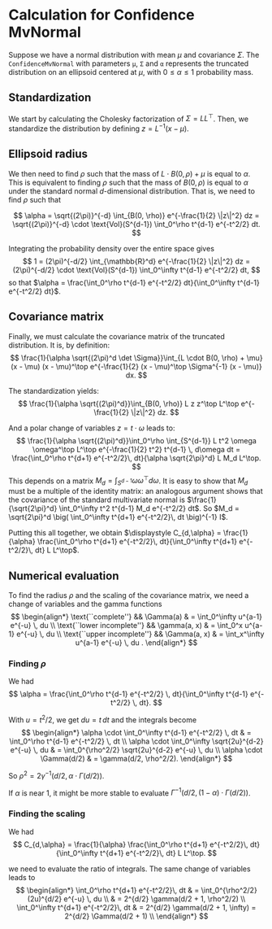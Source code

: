 # Calculation for Confidence MvNormal

Suppose we have a normal distribution with mean $\mu$ and covariance $\Sigma$.
The `ConfidenceMvNormal` with parameters `μ`, `Σ` and `α` represents the truncated distribution on an ellipsoid centered at $\mu$, with $0 \leq \alpha \leq 1$ probability mass.

## Standardization

We start by calculating the Cholesky factorization of $\Sigma = LL^\top$.
Then, we standardize the distribution by defining $z = L^{-1}(x - \mu)$.

## Ellipsoid radius

We then need to find $\rho$ such that the mass of $L \cdot B(0, \rho) + \mu$ is equal to $\alpha$.
This is equivalent to finding $\rho$ such that the mass of $B(0, \rho)$ is equal to $\alpha$ under the standard normal $d$-dimensional distribution.
That is, we need to find $\rho$ such that

$$
\alpha 
= \sqrt{(2\pi)}^{-d} \int_{B(0, \rho)}  e^{-\frac{1}{2} \|z\|^2} dz
= \sqrt{(2\pi)}^{-d} \cdot \text{Vol}(S^{d-1}) \int_0^\rho t^{d-1} e^{-t^2/2} dt.
$$

Integrating the probability density over the entire space gives
$$
1 = (2\pi)^{-d/2} \int_{\mathbb{R}^d} e^{-\frac{1}{2} \|z\|^2} dz
= (2\pi)^{-d/2} \cdot \text{Vol}(S^{d-1}) \int_0^\infty t^{d-1} e^{-t^2/2} dt,
$$
so that $\alpha = \frac{\int_0^\rho t^{d-1} e^{-t^2/2} dt}{\int_0^\infty t^{d-1} e^{-t^2/2} dt}$.

## Covariance matrix

Finally, we must calculate the covariance matrix of the truncated distribution.
It is, by definition:
$$
\frac{1}{\alpha \sqrt{(2\pi)^d \det \Sigma}}\int_{L \cdot B(0, \rho) + \mu} (x - \mu) (x - \mu)^\top e^{-\frac{1}{2} (x - \mu)^\top \Sigma^{-1} (x - \mu)} dx.
$$

The standardization yields:
$$
\frac{1}{\alpha \sqrt{(2\pi)^d}}\int_{B(0, \rho)} L z z^\top L^\top e^{-\frac{1}{2} \|z\|^2} dz.
$$

And a polar change of variables $z = t \cdot \omega$ leads to:
$$
\frac{1}{\alpha \sqrt{(2\pi)^d}}\int_0^\rho \int_{S^{d-1}} L t^2 \omega \omega^\top L^\top e^{-\frac{1}{2} t^2} t^{d-1} \, d\omega dt
= \frac{\int_0^\rho t^{d+1} e^{-t^2/2}\, dt}{\alpha \sqrt{2\pi}^d} L M_d L^\top.
$$
This depends on a matrix $M_d = \int_{S^{d-1}} \omega \omega^\top d\omega$.
It is easy to show that $M_d$ must be a multiple of the identity matrix: an analogous argument shows that the covariance of the standard multivariate normal is $\frac{1}{\sqrt{2\pi}^d} \int_0^\infty t^2 t^{d-1} M_d e^{-t^2/2} dt$.
So $M_d = \sqrt{2\pi}^d \big( \int_0^\infty t^{d+1} e^{-t^2/2}\, dt \big)^{-1} I$.

Putting this all together, we obtain $\displaystyle C_{d,\alpha} = \frac{1}{\alpha} \frac{\int_0^\rho t^{d+1} e^{-t^2/2}\, dt}{\int_0^\infty t^{d+1} e^{-t^2/2}\, dt} L L^\top$.

## Numerical evaluation

To find the radius $\rho$ and the scaling of the covariance matrix, we need a change of variables and the gamma functions
$$ \begin{align*}
\text{``complete''} && \Gamma(a) & = \int_0^\infty u^{a-1} e^{-u} \, du \\
\text{``lower incomplete''} && \gamma(a, x) & = \int_0^x u^{a-1} e^{-u} \, du \\
\text{``upper incomplete''} && \Gamma(a, x) & = \int_x^\infty u^{a-1} e^{-u} \, du .
\end{align*} $$

### Finding $\rho$

We had
$$ \alpha = \frac{\int_0^\rho t^{d-1} e^{-t^2/2} \, dt}{\int_0^\infty t^{d-1} e^{-t^2/2} \, dt}. $$

With $u = t^2/2$, we get $du = t \, dt$ and the integrals become
$$ \begin{align*}
\alpha \cdot \int_0^\infty t^{d-1} e^{-t^2/2} \, dt
& = \int_0^\rho t^{d-1} e^{-t^2/2} \, dt \\
\alpha \cdot \int_0^\infty \sqrt{2u}^{d-2} e^{-u} \, du
& = \int_0^{\rho^2/2} \sqrt{2u}^{d-2} e^{-u} \, du \\
\alpha \cdot \Gamma(d/2) & = \gamma(d/2, \rho^2/2).
\end{align*} $$

So $\rho^2 = 2 \gamma^{-1}(d/2, \alpha \cdot \Gamma(d/2))$.

If $\alpha$ is near $1$, it might be more stable to evaluate $\Gamma^{-1}(d/2, (1 - \alpha) \cdot \Gamma(d/2))$.

### Finding the scaling

We had
$$ C_{d,\alpha} = \frac{1}{\alpha} \frac{\int_0^\rho t^{d+1} e^{-t^2/2}\, dt}{\int_0^\infty t^{d+1} e^{-t^2/2}\, dt} L L^\top. $$

we need to evaluate the ratio of integrals.
The same change of variables leads to
$$ \begin{align*}
\int_0^\rho t^{d+1} e^{-t^2/2}\, dt
& = \int_0^{\rho^2/2} (2u)^{d/2} e^{-u} \, du \\
& = 2^{d/2} \gamma(d/2 + 1, \rho^2/2) \\
\int_0^\infty t^{d+1} e^{-t^2/2}\, dt
& = 2^{d/2} \gamma(d/2 + 1, \infty) = 2^{d/2} \Gamma(d/2 + 1) \\
\end{align*} $$
